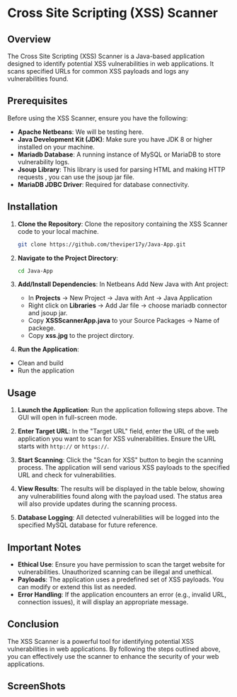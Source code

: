# Cross Site Scripting (XSS) Scanner

## Overview

The Cross Site Scripting (XSS) Scanner is a Java-based application designed to identify potential XSS vulnerabilities in web applications. It scans specified URLs for common XSS payloads and logs any vulnerabilities found.

## Prerequisites

Before using the XSS Scanner, ensure you have the following:

- **Apache Netbeans**: We will be testing here.
- **Java Development Kit (JDK)**: Make sure you have JDK 8 or higher installed on your machine.
- **Mariadb Database**: A running instance of MySQL or MariaDB to store vulnerability logs.
- **Jsoup Library**: This library is used for parsing HTML and making HTTP requests , you can use the jsoup jar file.
- **MariaDB JDBC Driver**: Required for database connectivity.

## Installation

1. **Clone the Repository**: Clone the repository containing the XSS Scanner code to your local machine.

   ```bash
   git clone https://github.com/theviper17y/Java-App.git
   ```

2. **Navigate to the Project Directory**:

   ```bash
   cd Java-App
   ```

3. **Add/Install Dependencies**: In Netbeans Add New Java with Ant project:
   - In **Projects** -> New Project -> Java with Ant -> Java Application
   - Right click on **Libraries** -> Add Jar file -> choose mariadb connector and jsoup jar.
   - Copy **XSSScannerApp.java** to your Source Packages -> Name of packege.
   - Copy **xss.jpg** to the project dirctory.

6. **Run the Application**:
  - Clean and build
  - Run the application

## Usage

1. **Launch the Application**: Run the application following steps above. The GUI will open in full-screen mode.

2. **Enter Target URL**: In the "Target URL" field, enter the URL of the web application you want to scan for XSS vulnerabilities. Ensure the URL starts with `http://` or `https://`.

3. **Start Scanning**: Click the "Scan for XSS" button to begin the scanning process. The application will send various XSS payloads to the specified URL and check for vulnerabilities.

4. **View Results**: The results will be displayed in the table below, showing any vulnerabilities found along with the payload used. The status area will also provide updates during the scanning process.

5. **Database Logging**: All detected vulnerabilities will be logged into the specified MySQL database for future reference.

## Important Notes

- **Ethical Use**: Ensure you have permission to scan the target website for vulnerabilities. Unauthorized scanning can be illegal and unethical.
- **Payloads**: The application uses a predefined set of XSS payloads. You can modify or extend this list as needed.
- **Error Handling**: If the application encounters an error (e.g., invalid URL, connection issues), it will display an appropriate message.

## Conclusion

The XSS Scanner is a powerful tool for identifying potential XSS vulnerabilities in web applications. By following the steps outlined above, you can effectively use the scanner to enhance the security of your web applications.

## ScreenShots
